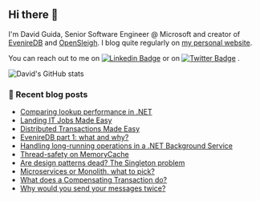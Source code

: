 ## Hi there 👋

I'm David Guida, Senior Software Engineer @ Microsoft and creator of [EvenireDB](https://github.com/mizrael/eveniredb) and [OpenSleigh](https://github.com/mizrael/OpenSleigh). I blog quite regularly on [my personal website](https://www.davidguida.net).

You can reach out to me on [![Linkedin Badge](https://img.shields.io/badge/-LinkedIn-blue?style=flat-square&logo=Linkedin&logoColor=white&link=https://www.linkedin.com/in/davideguida/)](https://www.linkedin.com/in/davideguida/) or on
[![Twitter Badge](https://img.shields.io/badge/-Twitter-1ca0f1?style=flat-square&labelColor=1ca0f1&logo=twitter&logoColor=white&link=https://twitter.com/davideguida82)](https://twitter.com/davideguida82) .

![David's GitHub stats](https://github-readme-stats.vercel.app/api?username=mizrael&show_icons=true&hide_rank=true&include_all_commits&show_owner&theme=react)


### 📗 Recent blog posts
<!--START_SECTION:feed-->
* [Comparing lookup performance in .NET](https:&#x2F;&#x2F;www.davidguida.net&#x2F;lookup-performance)
* [Landing IT Jobs Made Easy](https:&#x2F;&#x2F;www.davidguida.net&#x2F;landing-it-jobs-made-easy)
* [Distributed Transactions Made Easy](https:&#x2F;&#x2F;www.davidguida.net&#x2F;distributed-transactions-made-easy)
* [EvenireDB part 1: what and why?](https:&#x2F;&#x2F;www.davidguida.net&#x2F;eveniredb-part-1-what-and-why)
* [Handling long-running operations in a .NET Background Service](https:&#x2F;&#x2F;www.davidguida.net&#x2F;2023-09-21-backgroundservice-long-running-operations)
* [Thread-safety on MemoryCache](https:&#x2F;&#x2F;www.davidguida.net&#x2F;2023-09-21-thread-safety-memorycache)
* [Are design patterns dead? The Singleton problem](https:&#x2F;&#x2F;www.davidguida.net&#x2F;are-design-patterns-dead-singleton)
* [Microservices or Monolith, what to pick?](https:&#x2F;&#x2F;www.davidguida.net&#x2F;microservices-or-monolith-what-to-pick)
* [What does a Compensating Transaction do?](https:&#x2F;&#x2F;www.davidguida.net&#x2F;what-does-a-compensating-transaction-do)
* [Why would you send your messages twice?](https:&#x2F;&#x2F;www.davidguida.net&#x2F;why-would-you-send-messages-twice)
<!--END_SECTION:feed-->

